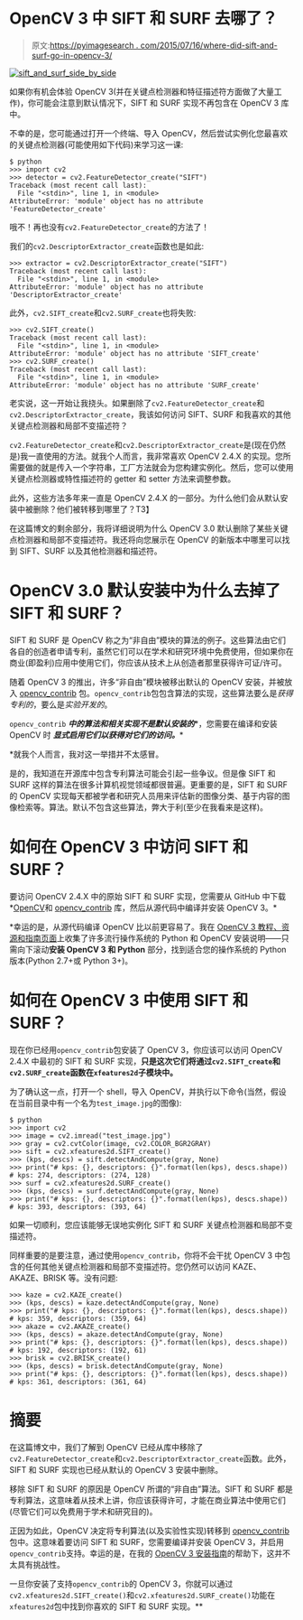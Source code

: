 # OpenCV 3 中 SIFT 和 SURF 去哪了？

> 原文:[https://pyimagesearch . com/2015/07/16/where-did-sift-and-surf-go-in-opencv-3/](https://pyimagesearch.com/2015/07/16/where-did-sift-and-surf-go-in-opencv-3/)

[![sift_and_surf_side_by_side](../Images/78df26d013bd10c13f7c8745f53ae0a1.png)](https://pyimagesearch.com/wp-content/uploads/2015/07/sift_and_surf_side_by_side.jpg)

如果你有机会体验 OpenCV 3(并在关键点检测器和特征描述符方面做了大量工作)，你可能会注意到默认情况下，SIFT 和 SURF 实现不再包含在 OpenCV 3 库中。

不幸的是，您可能通过打开一个终端、导入 OpenCV，然后尝试实例化您最喜欢的关键点检测器(可能使用如下代码)来学习这一课:

```
$ python
>>> import cv2
>>> detector = cv2.FeatureDetector_create("SIFT")
Traceback (most recent call last):
  File "<stdin>", line 1, in <module>
AttributeError: 'module' object has no attribute 'FeatureDetector_create'

```

哦不！再也没有`cv2.FeatureDetector_create`的方法了！

我们的`cv2.DescriptorExtractor_create`函数也是如此:

```
>>> extractor = cv2.DescriptorExtractor_create("SIFT")
Traceback (most recent call last):
  File "<stdin>", line 1, in <module>
AttributeError: 'module' object has no attribute 'DescriptorExtractor_create'

```

此外，`cv2.SIFT_create`和`cv2.SURF_create`也将失败:

```
>>> cv2.SIFT_create()
Traceback (most recent call last):
  File "<stdin>", line 1, in <module>
AttributeError: 'module' object has no attribute 'SIFT_create'
>>> cv2.SURF_create()
Traceback (most recent call last):
  File "<stdin>", line 1, in <module>
AttributeError: 'module' object has no attribute 'SURF_create'

```

老实说，这一开始让我挠头。如果删除了`cv2.FeatureDetector_create`和`cv2.DescriptorExtractor_create`，我该如何访问 SIFT、SURF 和我喜欢的其他关键点检测器和局部不变描述符？

`cv2.FeatureDetector_create`和`cv2.DescriptorExtractor_create`是(现在仍然是)我一直使用的方法。就我个人而言，我非常喜欢 OpenCV 2.4.X 的实现。您所需要做的就是传入一个字符串，工厂方法就会为您构建实例化。然后，您可以使用关键点检测器或特性描述符的 getter 和 setter 方法来调整参数。

此外，这些方法多年来一直是 OpenCV 2.4.X 的一部分。为什么他们会从默认安装中被删除？他们被转移到哪里了？T3】

在这篇博文的剩余部分，我将详细说明为什么 OpenCV 3.0 默认删除了某些关键点检测器和局部不变描述符。我还将向您展示在 OpenCV 的新版本中哪里可以找到 SIFT、SURF 以及其他检测器和描述符。

# OpenCV 3.0 默认安装中为什么去掉了 SIFT 和 SURF？

SIFT 和 SURF 是 OpenCV 称之为“非自由”模块的算法的例子。这些算法由它们各自的创造者申请专利，虽然它们可以在学术和研究环境中免费使用，但如果你在商业(即盈利)应用中使用它们，你应该从技术上从创造者那里获得许可证/许可。

随着 OpenCV 3 的推出，许多“非自由”模块被移出默认的 OpenCV 安装，并被放入 [opencv_contrib](https://github.com/itseez/opencv_contrib) 包。`opencv_contrib`包包含算法的实现，这些算法要么是*获得专利的*，要么是*实验开发的*。

`opencv_contrib` ***中的算法和相关实现不是默认安装的****，您需要在编译和安装 OpenCV 时 ***显式启用它们以获得对它们的访问。****

 *就我个人而言，我对这一举措并不太感冒。

是的，我知道在开源库中包含专利算法可能会引起一些争议。但是像 SIFT 和 SURF 这样的算法在很多计算机视觉领域都很普遍。更重要的是，SIFT 和 SURF 的 OpenCV 实现每天都被学者和研究人员用来评估新的图像分类、基于内容的图像检索等。算法。默认不包含这些算法，弊大于利(至少在我看来是这样)。

# 如何在 OpenCV 3 中访问 SIFT 和 SURF？

要访问 OpenCV 2.4.X 中的原始 SIFT 和 SURF 实现，您需要从 GitHub 中下载*[OpenCV](https://github.com/Itseez/opencv)和 [opencv_contrib](https://github.com/itseez/opencv_contrib) 库，然后从源代码中编译并安装 OpenCV 3。*

 *幸运的是，从源代码编译 OpenCV 比以前更容易了。我在 [OpenCV 3 教程、资源和指南页面](https://pyimagesearch.com/opencv-tutorials-resources-guides/)上收集了许多流行操作系统的 Python 和 OpenCV 安装说明——只需向下滚动**安装 OpenCV 3 和 Python** 部分，找到适合您的操作系统的 Python 版本(Python 2.7+或 Python 3+)。

# 如何在 OpenCV 3 中使用 SIFT 和 SURF？

现在你已经用`opencv_contrib`包安装了 OpenCV 3，你应该可以访问 OpenCV 2.4.X 中最初的 SIFT 和 SURF 实现，**只是这次它们将通过`cv2.SIFT_create`和`cv2.SURF_create`函数在`xfeatures2d`子模块中。**

为了确认这一点，打开一个 shell，导入 OpenCV，并执行以下命令(当然，假设在当前目录中有一个名为`test_image.jpg`的图像):

```
$ python
>>> import cv2
>>> image = cv2.imread("test_image.jpg")
>>> gray = cv2.cvtColor(image, cv2.COLOR_BGR2GRAY)
>>> sift = cv2.xfeatures2d.SIFT_create()
>>> (kps, descs) = sift.detectAndCompute(gray, None)
>>> print("# kps: {}, descriptors: {}".format(len(kps), descs.shape))
# kps: 274, descriptors: (274, 128)
>>> surf = cv2.xfeatures2d.SURF_create()
>>> (kps, descs) = surf.detectAndCompute(gray, None)
>>> print("# kps: {}, descriptors: {}".format(len(kps), descs.shape))
# kps: 393, descriptors: (393, 64)

```

如果一切顺利，您应该能够无误地实例化 SIFT 和 SURF 关键点检测器和局部不变描述符。

同样重要的是要注意，通过使用`opencv_contrib`，你将不会干扰 OpenCV 3 中包含的任何其他关键点检测器和局部不变描述符。您仍然可以访问 KAZE、AKAZE、BRISK 等。没有问题:

```
>>> kaze = cv2.KAZE_create()
>>> (kps, descs) = kaze.detectAndCompute(gray, None)
>>> print("# kps: {}, descriptors: {}".format(len(kps), descs.shape))
# kps: 359, descriptors: (359, 64)
>>> akaze = cv2.AKAZE_create()
>>> (kps, descs) = akaze.detectAndCompute(gray, None)
>>> print("# kps: {}, descriptors: {}".format(len(kps), descs.shape))
# kps: 192, descriptors: (192, 61)
>>> brisk = cv2.BRISK_create()
>>> (kps, descs) = brisk.detectAndCompute(gray, None)
>>> print("# kps: {}, descriptors: {}".format(len(kps), descs.shape))
# kps: 361, descriptors: (361, 64)

```

# 摘要

在这篇博文中，我们了解到 OpenCV 已经从库中移除了`cv2.FeatureDetector_create`和`cv2.DescriptorExtractor_create`函数。此外，SIFT 和 SURF 实现也已经从默认的 OpenCV 3 安装中删除。

移除 SIFT 和 SURF 的原因是 OpenCV 所谓的“非自由”算法。SIFT 和 SURF 都是专利算法，这意味着从技术上讲，你应该获得许可，才能在商业算法中使用它们(尽管它们可以免费用于学术和研究目的)。

正因为如此，OpenCV 决定将专利算法(以及实验性实现)转移到 [opencv_contrib](https://github.com/Itseez/opencv_contrib) 包中。这意味着要访问 SIFT 和 SURF，您需要编译并安装 OpenCV 3，并启用`opencv_contrib`支持。幸运的是，在我的 [OpenCV 3 安装指南](https://pyimagesearch.com/opencv-tutorials-resources-guides/)的帮助下，这并不太具有挑战性。

一旦你安装了支持`opencv_contrib`的 OpenCV 3，你就可以通过`cv2.xfeatures2d.SIFT_create()`和`cv2.xfeatures2d.SURF_create()`功能在`xfeatures2d`包中找到你喜欢的 SIFT 和 SURF 实现。**
